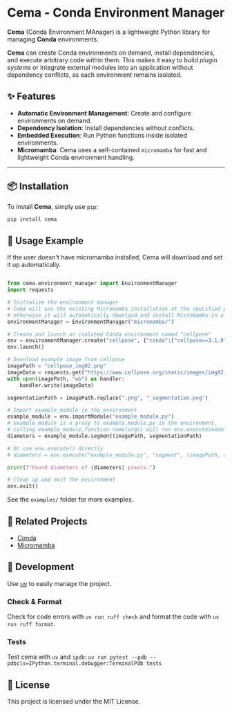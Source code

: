 # Cema - Conda Environment Manager

**Cema** (Conda Environment MAnager) is a lightweight Python library for managing **Conda** environments.

**Cema** can create Conda environments on demand, install dependencies, and execute arbitrary code within them. This makes it easy to build *plugin systems* or integrate external modules into an application without dependency conflicts, as each environment remains isolated.


## ✨ Features

- **Automatic Environment Management**: Create and configure environments on demand.
- **Dependency Isolation**: Install dependencies without conflicts.
- **Embedded Execution**: Run Python functions inside isolated environments.
- **Micromamba**: Cema uses a self-contained `micromamba` for fast and lightweight Conda environment handling.

---

## 📦 Installation

To install **Cema**, simply use `pip`:

```sh
pip install cema
```

## 🚀 Usage Example

If the user doesn't have micromamba installed, Cema will download and set it up automatically.


```python

from cema.environment_manager import EnvironmentManager
import requests

# Initialize the environment manager
# Cema will use the existing Micromamba installation at the specified path (e.g., "micromamba/") if available;
# otherwise it will automatically download and install Micromamba in a self-contained manner.
environmentManager = EnvironmentManager("micromamba/")

# Create and launch an isolated Conda environment named "cellpose"
env = environmentManager.create("cellpose", {"conda":["cellpose==3.1.0"]})
env.launch()

# Download example image from cellpose
imagePath = "cellpose_img02.png"
imageData = requests.get("https://www.cellpose.org/static/images/img02.png").content
with open(imagePath, "wb") as handler:
    handler.write(imageData)

segmentationPath = imagePath.replace(".png", "_segmentation.png")

# Import example_module in the environment
example_module = env.importModule("example_module.py")
# example_module is a proxy to example_module.py in the environment,
# calling example_module.function_name(args) will run env.execute(module_name, function_name, args)
diameters = example_module.segment(imagePath, segmentationPath)

# Or use env.execute() directly
# diameters = env.execute("example_module.py", "segment", (imagePath, segmentationPath))

print(f"Found diameters of {diameters} pixels.")

# Clean up and exit the environment
env.exit()

```

See the `examples/` folder for more examples.

## 🔗 Related Projects

- [Conda](https://anaconda.org/)
- [Micromamba](https://mamba.readthedocs.io/en/latest/user_guide/micromamba.html)

## 🤖 Development

Use [uv](https://docs.astral.sh/uv/) to easily manage the project.

### Check & Format

Check for code errors with `uv run ruff check` and format the code with `uv run ruff format`.

### Tests

Test cema with `uv` and `ipdb`: `uv run pytest --pdb --pdbcls=IPython.terminal.debugger:TerminalPdb tests`

## 📜 License

This project is licensed under the MIT License.